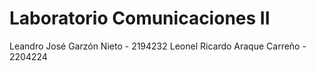 # Laboratorio Comunicaciones II

Leandro José Garzón Nieto - 2194232
Leonel Ricardo Araque Carreño - 2204224
